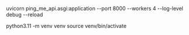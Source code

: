 uvicorn ping_me_api.asgi:application --port 8000 --workers 4 --log-level debug --reload

python3.11 -m venv venv
source venv/bin/activate